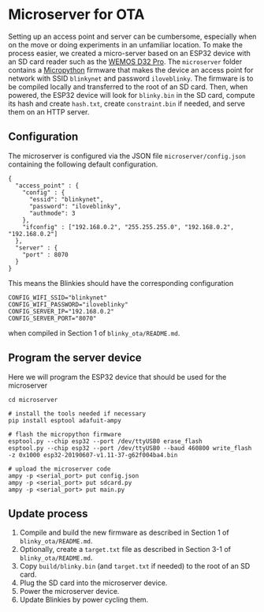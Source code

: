 Microserver for OTA
===================

Setting up an access point and server can be cumbersome, especially when on the move or doing experiments in an unfamiliar location.
To make the process easier, we created a micro-server based on an ESP32 device with an SD card reader such as the [WEMOS D32 Pro](https://wiki.wemos.cc/products:d32:d32_pro).
The `microserver` folder contains a [Micropython](https://www.micropython.org) firmware that makes the device an access point for network with SSID `blinkynet` and password `iloveblinky`.
The firmware is to be compiled locally and transferred to the root of an SD card.
Then, when powered, the ESP32 device will look for `blinky.bin` in the SD card, compute its hash and create `hash.txt`, create `constraint.bin` if needed, and serve them on an HTTP server.

Configuration
-------------

The microserver is configured via the JSON file `microserver/config.json` containing the following default configuration.

    {
      "access_point" : {
        "config" : {
          "essid": "blinkynet",
          "password": "iloveblinky",
          "authmode": 3
        },
        "ifconfig" : ["192.168.0.2", "255.255.255.0", "192.168.0.2", "192.168.0.2"]
      },
      "server" : {
        "port" : 8070
      }
    }

This means the Blinkies should have the corresponding configuration

    CONFIG_WIFI_SSID="blinkynet"
    CONFIG_WIFI_PASSWORD="iloveblinky"
    CONFIG_SERVER_IP="192.168.0.2"
    CONFIG_SERVER_PORT="8070"

when compiled in Section 1 of `blinky_ota/README.md`.

Program the server device
-------------------------

Here we will program the ESP32 device that should be used for the microserver

    cd microserver

    # install the tools needed if necessary
    pip install esptool adafuit-ampy

    # flash the micropython firmware
    esptool.py --chip esp32 --port /dev/ttyUSB0 erase_flash
    esptool.py --chip esp32 --port /dev/ttyUSB0 --baud 460800 write_flash -z 0x1000 esp32-20190607-v1.11-37-g62f004ba4.bin

    # upload the microserver code
    ampy -p <serial_port> put config.json
    ampy -p <serial_port> put sdcard.py
    ampy -p <serial_port> put main.py

Update process
--------------

1. Compile and build the new firmware as described in Section 1 of `blinky_ota/README.md`.
2. Optionally, create a `target.txt` file as described in Section 3-1 of `blinky_ota/README.md`.
3. Copy `build/blinky.bin` (and `target.txt` if needed) to the root of an SD card.
4. Plug the SD card into the microserver device.
5. Power the microserver device.
6. Update Blinkies by power cycling them.


